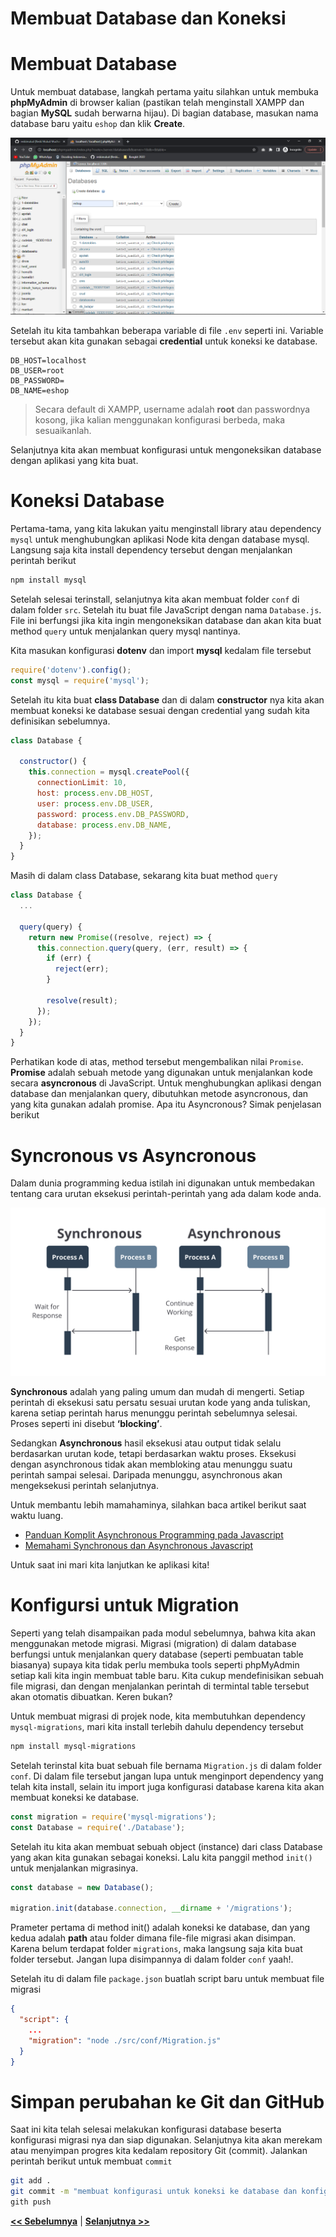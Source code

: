 # Membuat Database dan Koneksi

# Membuat Database

Untuk membuat database, langkah pertama yaitu silahkan untuk membuka **phpMyAdmin** di browser kalian (pastikan telah menginstall XAMPP dan bagian **MySQL** sudah berwarna hijau). Di bagian database, masukan nama database baru yaitu `eshop` dan klik **Create**.

![create-db](images/create-database.png)

Setelah itu kita tambahkan beberapa variable di file `.env` seperti ini. Variable tersebut akan kita gunakan sebagai **credential** untuk koneksi ke database.

```.env
DB_HOST=localhost
DB_USER=root
DB_PASSWORD=
DB_NAME=eshop
```

> Secara default di XAMPP, username adalah **root** dan passwordnya kosong, jika kalian menggunakan konfigurasi berbeda, maka sesuaikanlah.

Selanjutnya kita akan membuat konfigurasi untuk mengoneksikan database dengan aplikasi yang kita buat.

# Koneksi Database

Pertama-tama, yang kita lakukan yaitu menginstall library atau dependency `mysql` untuk menghubungkan aplikasi Node kita dengan database mysql. Langsung saja kita install dependency tersebut dengan menjalankan perintah berikut

```bash
npm install mysql
```

Setelah selesai terinstall, selanjutnya kita akan membuat folder `conf` di dalam folder `src`. Setelah itu buat file JavaScript dengan nama `Database.js`. File ini berfungsi jika kita ingin mengoneksikan database dan akan kita buat method `query` untuk menjalankan query mysql nantinya.

Kita masukan konfigurasi **dotenv** dan import **mysql** kedalam file tersebut

```js
require('dotenv').config();
const mysql = require('mysql');
```

Setelah itu kita buat **class Database** dan di dalam **constructor** nya kita akan membuat koneksi ke database sesuai dengan credential yang sudah kita definisikan sebelumnya.

```js
class Database {

  constructor() {
    this.connection = mysql.createPool({
      connectionLimit: 10,
      host: process.env.DB_HOST,
      user: process.env.DB_USER,
      password: process.env.DB_PASSWORD,
      database: process.env.DB_NAME,
    });
  }
}
```

Masih di dalam class Database, sekarang kita buat method `query`

```js
class Database {
  ...

  query(query) {
    return new Promise((resolve, reject) => {
      this.connection.query(query, (err, result) => {
        if (err) {
          reject(err);
        }

        resolve(result);
      });
    });
  }
}
```

Perhatikan kode di atas, method tersebut mengembalikan nilai `Promise`. **Promise** adalah sebuah metode yang digunakan untuk menjalankan kode secara **asyncronous** di JavaScript. Untuk menghubungkan aplikasi dengan database dan menjalankan query, dibutuhkan metode asyncronous, dan yang kita gunakan adalah promise. Apa itu Asyncronous? Simak penjelasan berikut

# Syncronous vs Asyncronous

Dalam dunia programming kedua istilah ini digunakan untuk membedakan tentang cara urutan eksekusi perintah-perintah yang ada dalam kode anda.

![sync-async](images/sync-async.png)

**Synchronous** adalah yang paling umum dan mudah di mengerti. Setiap perintah di eksekusi satu persatu sesuai urutan kode yang anda tuliskan, karena setiap perintah harus menunggu perintah sebelumnya selesai. Proses seperti ini disebut **‘blocking’**.

Sedangkan **Asynchronous** hasil eksekusi atau output tidak selalu berdasarkan urutan kode, tetapi berdasarkan waktu proses. Eksekusi dengan asynchronous tidak akan membloking atau menunggu suatu perintah sampai selesai. Daripada menunggu, asynchronous akan mengeksekusi perintah selanjutnya.

Untuk membantu lebih mamahaminya, silahkan baca artikel berikut saat waktu luang.

  * [Panduan Komplit Asynchronous Programming pada Javascript](https://medium.com/coderupa/panduan-komplit-asynchronous-programming-pada-javascript-part-1-fca22279c056)
  * [Memahami Synchronous dan Asynchronous Javascript](https://dev.to/guntur/memahami-synchronous-dan-asynchronous-javascript-4kjj)

Untuk saat ini mari kita lanjutkan ke aplikasi kita!

# Konfigursi untuk Migration

Seperti yang telah disampaikan pada modul sebelumnya, bahwa kita akan menggunakan metode migrasi. Migrasi (migration) di dalam database berfungsi untuk menjalankan query database (seperti pembuatan table biasanya) supaya kita tidak perlu membuka tools seperti phpMyAdmin setiap kali kita ingin membuat table baru. Kita cukup mendefinisikan sebuah file migrasi, dan dengan menjalankan perintah di termintal table tersebut akan otomatis dibuatkan. Keren bukan?

Untuk membuat migrasi di projek node, kita membutuhkan dependency `mysql-migrations`, mari kita install terlebih dahulu dependency tersebut

```bash
npm install mysql-migrations
```

Setelah terinstal kita buat sebuah file bernama `Migration.js` di dalam folder `conf`. Di dalam file tersebut jangan lupa untuk menginport dependency yang telah kita install, selain itu import juga konfigurasi database karena kita akan membuat koneksi ke database.

```js
const migration = require('mysql-migrations');
const Database = require('./Database');
```

Setelah itu kita akan membuat sebuah object (instance) dari class Database yang akan kita gunakan sebagai koneksi. Lalu kita panggil method `init()` untuk menjalankan migrasinya.

```js
const database = new Database();

migration.init(database.connection, __dirname + '/migrations');
```

Prameter pertama di method init() adalah koneksi ke database, dan yang kedua adalah **path** atau folder dimana file-file migrasi akan disimpan. Karena belum terdapat folder `migrations`, maka langsung saja kita buat folder tersebut. Jangan lupa disimpannya di dalam folder `conf` yaah!.

Setelah itu di dalam file `package.json` buatlah script baru untuk membuat file migrasi

```json
{
  "script": {
    ...
    "migration": "node ./src/conf/Migration.js"
  }
}
```

# Simpan perubahan ke Git dan GitHub

Saat ini kita telah selesai melakukan konfigurasi database beserta konfigurasi migrasi nya dan siap digunakan. Selanjutnya kita akan merekam atau menyimpan progres kita kedalam repository Git (commit). Jalankan perintah berikut untuk membuat `commit`

```bash
git add .
git commit -m "membuat konfigurasi untuk koneksi ke database dan konfigurasi migration"
gith push
```

**[<< Sebelumnya](m4-detail-project.md)** | **[Selanjutnya >>](m6-auth.md)**